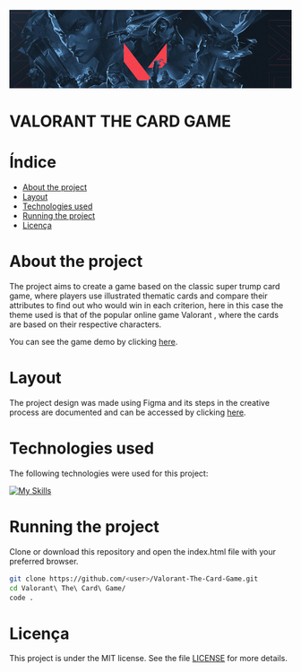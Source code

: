![valorant banner](/assets/images/valorant-heroes-grayscale-banner.jpg "Valorant Banner")

<h1>VALORANT THE CARD GAME</h1>

<h1>Índice</h1>

- [About the project](#about-the-project)
- [Layout](#layout)
- [Technologies used](#technologies-used)
- [Running the project](#running-the-project)
- [Licença](#licença)

# About the project

The project aims to create a game based on the classic super trump card game, where players use illustrated thematic cards and compare their attributes to find out who would win in each criterion, here in this case the theme used is that of the popular online game Valorant , where the cards are based on their respective characters.

You can see the game demo by clicking [here](https://jefersonsilva01.github.io/Valorant-The-Card-Game/).

# Layout

The project design was made using Figma and its steps in the creative process are documented and can be accessed by clicking [here](https://www.figma.com/file/Axh7rQRFZNxosyKM2EiIa1/VALORANT---THE-CARD-GAME?type=design&node-id=2-4&mode=design).

# Technologies used

The following technologies were used for this project:

[![My Skills](https://skillicons.dev/icons?i=js,html,css,git,github,figma,jasmine)](https://skillicons.dev)

# Running the project

Clone or download this repository and open the index.html file with your preferred browser.

```bash
git clone https://github.com/<user>/Valorant-The-Card-Game.git
cd Valorant\ The\ Card\ Game/
code .
```

# Licença

This project is under the MIT license. See the file [LICENSE](https://github.com/jefersonsilva01/Valorant-The-Card-Game/blob/main/LICENSE) for more details.
